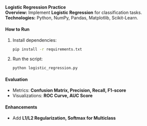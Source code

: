 **Logistic Regression Practice**  
**Overview:** Implement **Logistic Regression** for classification tasks.  
**Technologies:** Python, NumPy, Pandas, Matplotlib, Scikit-Learn.  

#### How to Run  
1. Install dependencies:  
   ```bash
   pip install -r requirements.txt
   ```
2. Run the script:  
   ```bash
   python logistic_regression.py
   ```

#### Evaluation  
- Metrics: **Confusion Matrix, Precision, Recall, F1-score**  
- Visualizations: **ROC Curve, AUC Score**  

#### Enhancements  
- Add **L1/L2 Regularization, Softmax for Multiclass**  
